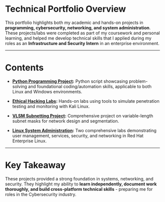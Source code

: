 # Technical Portfolio Overview

This portfolio highlights both my academic and hands-on projects in **programming, cybersecurity, networking, and system administration**.
These projects/labs were completed as part of my coursework and personal learning, and helped me develop technical skills that I applied during my roles as an **Infrastructure and Security Intern** in an enterprise environment.

---

# Contents
- **[Python Programming Project](./python-project/README.md):** Python script showcasing problem-solving and foundational coding/automation skills, applicable to both Linux and Windows environments.

- **[Ethical Hacking Labs](./ethical-hacking-labs/README.md):** Hands-on labs using tools to simulate penetration testing and monitoring with Kali Linux.

- **[VLSM Subnetting Project](./vlsm-project/README.md):** Comprehensive project on variable-length subnet masks for network design and segmentation.
- **[Linux System Administration](./linux-admin/README.md):** Two comprehensive labs demonstrating user management, services, security, and networking in Red Hat Enterprise Linux.

---

# Key Takeaway
These projects provided a strong foundation in systems, networking, and security. They highlight my ability to **learn independently, document work thoroughly, and build cross-platform technical skills** - preparing me for roles in the Cybersecurity industry.

